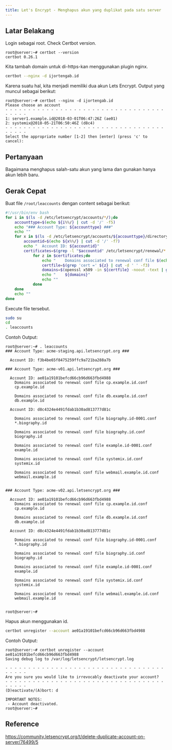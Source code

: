 ```yaml
---
title: Let's Encrypt - Menghapus akun yang duplikat pada satu server
---
```


## Latar Belakang

Login sebagai root. Check Certbot version.

```
root@server:~# certbot --version
certbot 0.26.1
```

Kita tambah domain untuk di-https-kan menggunakan plugin nginx.

```sh
certbot --nginx -d ijortengab.id
```

Karena suatu hal, kita menjadi memiliki dua akun Lets Encrypt. Output yang muncul sebagai berikut:

```
root@server:~# certbot --nginx -d ijortengab.id
Please choose an account
- - - - - - - - - - - - - - - - - - - - - - - - - - - - - - - - - - - - - - - -
1: server1.example.id@2018-03-01T06:47:26Z (ae01)
2: systemix@2018-05-21T06:50:46Z (d8c4)
- - - - - - - - - - - - - - - - - - - - - - - - - - - - - - - - - - - - - - - -
Select the appropriate number [1-2] then [enter] (press 'c' to cancel):
```

## Pertanyaan

Bagaimana menghapus salah-satu akun yang lama dan gunakan hanya akun lebih baru.

## Gerak Cepat

Buat file `/root/leaccounts` dengan content sebagai berikut:

```sh
#!/usr/bin/env bash
for i in $(ls -d /etc/letsencrypt/accounts/*/);do
    accounttype=$(echo ${i%%/} | cut -d '/' -f5)
    echo "### Account Type: ${accounttype} ###"
    echo ""
    for x in $(ls -d /etc/letsencrypt/accounts/${accounttype}/directory/*/);do
        accountid=$(echo ${x%%/} | cut -d '/' -f7)
        echo "  Account ID: ${accountid}"
        certificates=$(grep -l "$accountid" /etc/letsencrypt/renewal/*.conf)
            for z in $certificates;do
                echo "    Domains associated to renewal conf file $(echo "$z" | cut -d '/' -f5)"
                certfile=$(grep 'cert =' ${z} | cut -d ' ' -f3)
                domains=$(openssl x509 -in ${certfile} -noout -text | grep 'DNS:' | sed 's/^[ \t]*//;s/[ \t]*$//' | sed 's/DNS://g')
                echo "    ${domains}"
                echo ""
            done
    done
    echo ""
done
```

Execute file tersebut.

```sh
sudo su
cd
. leaccounts
```

Contoh Output:

```
root@server:~# . leaccounts
### Account Type: acme-staging.api.letsencrypt.org ###

  Account ID: f3b4be65f8475259ffc9a721ba288a7b

### Account Type: acme-v01.api.letsencrypt.org ###

  Account ID: ae01a19101befcd66cb96d663fbd4988
    Domains associated to renewal conf file cp.example.id.conf
    cp.example.id

    Domains associated to renewal conf file db.example.id.conf
    db.example.id

  Account ID: d8c4324e4491fdab1b30ad813777d81c

    Domains associated to renewal conf file biography.id-0001.conf
    *.biography.id

    Domains associated to renewal conf file biography.id.conf
    biography.id

    Domains associated to renewal conf file example.id-0001.conf
    example.id

    Domains associated to renewal conf file systemix.id.conf
    systemix.id

    Domains associated to renewal conf file webmail.example.id.conf
    webmail.example.id


### Account Type: acme-v02.api.letsencrypt.org ###

  Account ID: ae01a19101befcd66cb96d663fbd4988
    Domains associated to renewal conf file cp.example.id.conf
    cp.example.id

    Domains associated to renewal conf file db.example.id.conf
    db.example.id

  Account ID: d8c4324e4491fdab1b30ad813777d81c

    Domains associated to renewal conf file biography.id-0001.conf
    *.biography.id

    Domains associated to renewal conf file biography.id.conf
    biography.id

    Domains associated to renewal conf file example.id-0001.conf
    example.id

    Domains associated to renewal conf file systemix.id.conf
    systemix.id

    Domains associated to renewal conf file webmail.example.id.conf
    webmail.example.id


root@server:~#
```

Hapus akun menggunakan id.

```sh
certbot unregister --account ae01a19101befcd66cb96d663fbd4988
```

Contoh Output:

```
root@server:~# certbot unregister --account ae01a19101befcd66cb96d663fbd4988
Saving debug log to /var/log/letsencrypt/letsencrypt.log

- - - - - - - - - - - - - - - - - - - - - - - - - - - - - - - - - - - - - - - -
Are you sure you would like to irrevocably deactivate your account?
- - - - - - - - - - - - - - - - - - - - - - - - - - - - - - - - - - - - - - - -
(D)eactivate/(A)bort: d

IMPORTANT NOTES:
 - Account deactivated.
root@server:~#
```

## Reference

https://community.letsencrypt.org/t/delete-duplicate-account-on-server/76499/5
